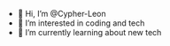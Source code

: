 - 👋 Hi, I’m @Cypher-Leon
- 👀 I’m interested in coding and tech 
- 🌱 I’m currently learning about new tech

<!---
Cypher-Leon/Cypher-Leon is a ✨ special ✨ repository because its `README.md` (this file) appears on your GitHub profile.
You can click the Preview link to take a look at your changes.
--->
